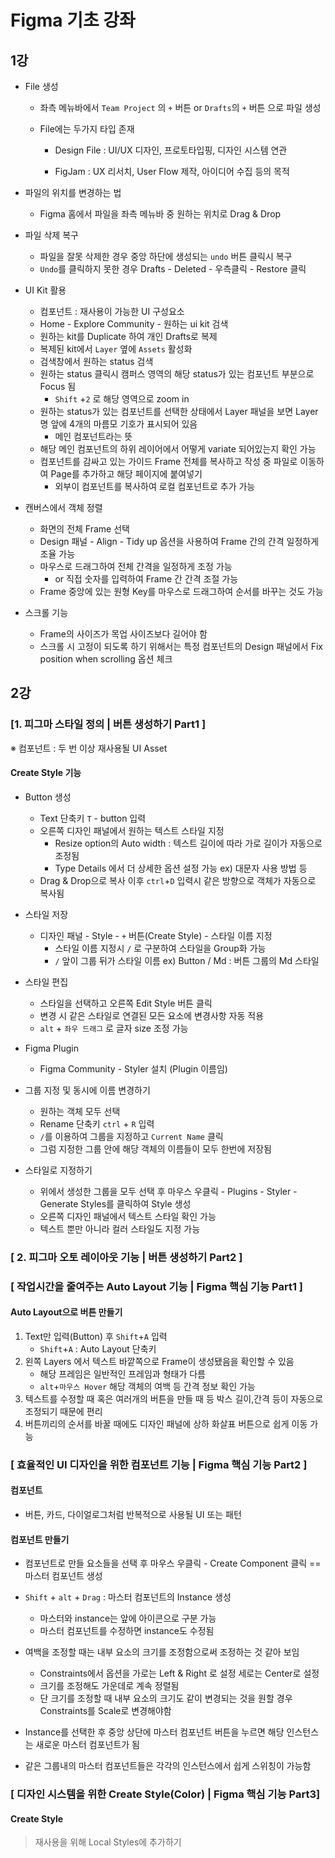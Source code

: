 # Figma 기초 강좌

## 1강

- File 생성

  - 좌측 메뉴바에서 `Team Project` 의 `+` 버튼 or `Drafts`의 `+` 버튼 으로 파일 생성 

  - File에는 두가지 타입 존재

    - Design File : UI/UX 디자인, 프로토타입핑, 디자인 시스템 연관

    - FigJam : UX 리서치, User Flow 제작, 아이디어 수집 등의 목적

- 파일의 위치를 변경하는 법
  - Figma 홈에서 파일을 좌측 메뉴바 중 원하는 위치로 Drag & Drop
- 파일 삭제 복구
  - 파일을 잘못 삭제한 경우 중앙 하단에 생성되는 `undo` 버튼 클릭시 복구
  -  `Undo`를 클릭하지 못한 경우 Drafts - Deleted - 우측클릭 - Restore 클릭
- UI Kit 활용
  - 컴포넌트 : 재사용이 가능한 UI 구성요소
  - Home - Explore Community - 원하는 ui kit 검색
  - 원하는 kit를 Duplicate 하여 개인 Drafts로 복제
  - 복제된 kit에서 `Layer` 옆에 `Assets` 활성화
  - 검색창에서 원하는 status 검색
  - 원하는 status 클릭시 캠퍼스 영역의 해당 status가 있는 컴포넌트 부분으로 Focus 됨
    - `Shift` +`2` 로 해당 영역으로 zoom in
  - 원하는 status가 있는 컴포넌트를 선택한 상태에서 Layer 패널을 보면 Layer명 앞에 4개의 마름모 기호가 표시되어 있음
    - 메인 컴포넌트라는 뜻
  - 해당 메인 컴포넌트의 하위 레이어에서 어떻게 variate 되어있는지 확인 가능
  - 컴포넌트를 감싸고 있는 가이드 Frame 전체를 복사하고 작성 중 파일로 이동하여 Page를 추가하고 해당 페이지에 붙여넣기
    - 외부이 컴포넌트를 복사하여 로컬 컴포넌트로 추가 가능
- 캔버스에서 객체 정렬
  - 화면의 전체 Frame 선택
  - Design 패널 - Align - Tidy up 옵션을 사용하여 Frame 간의 간격 일정하게 조율 가능
  - 마우스로 드래그하여 전체 간격을 일정하게 조정 가능
    - or 직접 숫자를 입력하여 Frame 간 간격 조절 가능
  - Frame 중앙에 있는 원형 Key를 마우스로 드래그하여 순서를 바꾸는 것도 가능
- 스크롤 기능
  - Frame의 사이즈가 목업 사이즈보다 길어야 함
  - 스크롤 시 고정이 되도록 하기 위해서는 특정 컴포넌트의 Design 패널에서 Fix position when scrolling 옵션 체크



## 2강

### [1. 피그마 스타일 정의 | 버튼 생성하기 Part1 ]

※ 컴포넌트 : 두 번 이상 재사용될 UI Asset



#### Create Style 기능 

- Button 생성 

  - Text 단축키 `T` - button 입력
  - 오른쪽 디자인 패널에서 원하는 텍스트 스타일 지정
    - Resize option의 Auto width : 텍스트 길이에 따라 가로 길이가 자동으로 조정됨
    - Type Details 에서 더 상세한 옵션 설정 가능 ex) 대문자 사용 방법 등
  - Drag & Drop으로 복사 이후 `ctrl`+`D` 입력시 같은 방향으로 객체가 자동으로 복사됨

- 스타일 저장

  - 디자인 패널 - Style - `+` 버튼(Create Style) - 스타일 이름 지정
    - 스타일 이름 지정시 `/` 로 구분하여 스타일을 Group화 가능 
    - `/` 앞이 그룹 뒤가 스타일 이름 ex) Button / Md : 버튼 그룹의 Md 스타일

- 스타일 편집

  - 스타일을 선택하고 오른쪽 Edit Style 버튼 클릭
  - 변경 시 같은 스타일로 연결된 모든 요소에 변경사항 자동 적용
  - `alt` + `좌우 드래그` 로 글자 size 조정 가능

- Figma Plugin

  - Figma Community - Styler 설치 (Plugin 이름임)

- 그룹 지정 및 동시에 이름 변경하기

  - 원하는 객체 모두 선택
  - Rename 단축키 `ctrl` + `R` 입력
  - `/`를 이용하여 그룹을 지정하고 `Current Name` 클릭
  - 그럼 지정한 그룹 안에 해당 객체의 이름들이 모두 한번에 저장됨

- 스타일로 지정하기

  - 위에서 생성한 그룹을 모두 선택 후 마우스 우클릭 - Plugins - Styler - Generate Styles를 클릭하여 Style 생성
  - 오른쪽 디자인 패널에서 텍스트 스타일 확인 가능
  - 텍스트 뿐만 아니라 컬러 스타일도 지정 가능

  



### [ 2. 피그마 오토 레이아웃 기능 | 버튼 생성하기 Part2 ]





### [ 작업시간을 줄여주는 Auto Layout 기능 | Figma 핵심 기능 Part1 ]

#### Auto Layout으로 버튼 만들기

1. Text만 입력(Button) 후 `Shift`+`A` 입력
   - `Shift`+`A` : Auto Layout 단축키
2. 왼쪽 Layers 에서 텍스트 바깥쪽으로 Frame이 생성됐음을 확인할 수 있음
   - 해당 프레임은 일반적인 프레임과 형태가 다름
   - `alt`+`마우스 Hover` 해당 객체의 여백 등 간격 정보 확인 가능
3. 텍스트를 수정할 때 혹은 여러개의 버튼을 만들 때 등 박스 길이,간격 등이 자동으로 조정되기 때문에 편리
4. 버튼끼리의 순서를 바꿀 때에도 디자인 패널에 상하 화살표 버튼으로 쉽게 이동 가능



### [ 효율적인 UI 디자인을 위한 컴포넌트 기능 | Figma 핵심 기능 Part2 ]

#### 컴포넌트

- 버튼, 카드, 다이얼로그처럼 반복적으로 사용될 UI 또는 패턴



#### 컴포넌트 만들기

- 컴포넌트로 만들 요소들을 선택 후 마우스 우클릭 - Create Component 클릭 == 마스터 컴포넌트 생성
- `Shift` + `alt` + `Drag` : 마스터 컴포넌트의 Instance 생성
  - 마스터와 instance는 앞에 아이콘으로 구분 가능
  - 마스터 컴포넌트를 수정하면 instance도 수정됨
- 여백을 조정할 때는 내부 요소의 크기를 조정함으로써 조정하는 것 같아 보임
  - Constraints에서 옵션을 가로는 Left & Right 로 설정 세로는 Center로 설정
  - 크기를 조정해도 가운데로 계속 정렬됨
  - 단 크기를 조정할 때 내부 요소의 크기도 같이 변경되는 것을 원할 경우 Constraints를 Scale로 변경해야함
- Instance를 선택한 후 중앙 상단에 마스터 컴포넌트 버튼을 누르면 해당 인스턴스는 새로운 마스터 컴포넌트가 됨

- 같은 그룹내의 마스터 컴포넌트들은 각각의 인스턴스에서 쉽게 스위칭이 가능함



### [ 디자인 시스템을 위한 Create Style(Color) | Figma 핵심 기능 Part3] 



#### Create Style

> 재사용을 위해 Local Styles에 추가하기


